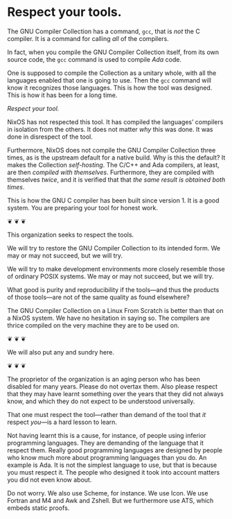 # Respect your tools.

The GNU Compiler Collection has a command, `gcc`, that is *not* the C
compiler. It is a command for calling *all* of the compilers.

In fact, when you compile the GNU Compiler Collection itself, from its
own source code, the `gcc` command is used to compile *Ada* code.

One is supposed to compile the Collection as a unitary whole, with all
the languages enabled that one is going to use. Then the `gcc` command
will know it recognizes those languages. This is how the tool was
designed. This is how it has been for a long time.

*Respect your tool.*

NixOS has not respected this tool. It has compiled the languages’
compilers in isolation from the others. It does not matter *why* this
was done. It was done in disrespect of the tool.

Furthermore, NixOS does not compile the GNU Compiler Collection three
times, as is the upstream default for a native build. Why is this the
default? It makes the Collection *self-hosting*. The C/C++ and Ada
compilers, at least, are then *compiled with themselves*. Furthermore,
they are compiled with themselves *twice*, and it is verified that
that *the same result is obtained both times*.

This is how the GNU C compiler has been built since version 1. It is a
good system. You are preparing your tool for honest work.

❦ ❦ ❦

This organization seeks to respect the tools.

We will try to restore the GNU Compiler Collection to its intended
form. We may or may not succeed, but we will try.

We will try to make development environments more closely resemble
those of ordinary POSIX systems. We may or may not succeed, but we
will try.

What good is purity and reproducibility if the tools—and thus the
products of those tools—are not of the same quality as found
elsewhere?

The GNU Compiler Collection on a Linux From Scratch is better than
that on a NixOS system. We have no hesitation in saying so. The
compilers are thrice compiled on the very machine they are to be used
on.

❦ ❦ ❦

We will also put any and sundry here.

❦ ❦ ❦

The proprietor of the organization is an aging person who has been
disabled for many years. Please do not overtax them. Also please
respect that they may have learnt something over the years that they
did not always know, and which they do not expect to be understood
universally.

That one must respect the tool—rather than demand of the tool that *it*
respect *you*—is a hard lesson to learn.

Not having learnt this is a cause, for instance, of people using
inferior programming languages. They are demanding of the language
that it respect them.  Really good programming languages are designed
by people who know much more about programming languages than you
do. An example is Ada. It is not the simplest language to use, but
that is because you must respect it. The people who designed it took
into account matters you did not even know about.

Do not worry. We also use Scheme, for instance. We use Icon. We use
Fortran and M4 and Awk and Zshell. But we furthermore use ATS, which
embeds static proofs.
